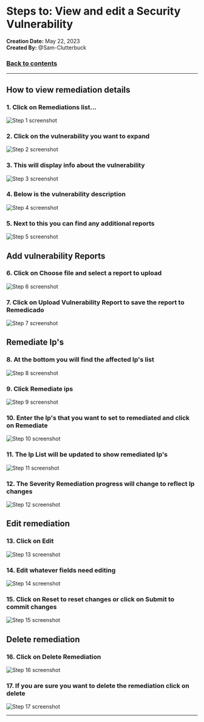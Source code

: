 # Steps to: View and edit a Security Vulnerability 

__Creation Date:__ May 22, 2023  
__Created By:__ @Sam-Clutterbuck    

### [Back to contents](webGUI_contents.md)

***


## How to view remediation details


### 1. Click on Remediations list…
![Step 1 screenshot](./images/Details_1.png)


### 2. Click on the vulnerability you want to expand
![Step 2 screenshot](./images/Details_2.png)


### 3. This will display info about the vulnerability
![Step 3 screenshot](./images/Details_3.png)


### 4. Below is the vulnerability description
![Step 4 screenshot](./images/Details_4.png)


### 5. Next to this you can find any additional reports
![Step 5 screenshot](./images/Details_5.png)

## Add vulnerability Reports

### 6. Click on Choose file and select a report to upload
![Step 6 screenshot](./images/Details_6.png)


### 7. Click on Upload Vulnerability Report to save the report to Remedicado
![Step 7 screenshot](./images/Details_7.png)

## Remediate Ip's

### 8. At the bottom you will find the affected Ip's list
![Step 8 screenshot](./images/Details_8.png)


### 9. Click Remediate ips
![Step 9 screenshot](./images/Details_9.png)


### 10. Enter the Ip's that you want to set to remediated and click on Remediate
![Step 10 screenshot](./images/Details_10.png)



### 11. The Ip List will be updated to show remediated Ip's
![Step 11 screenshot](./images/Details_11.png)


### 12. The Severity Remediation progress will change to reflect Ip changes
![Step 12 screenshot](./images/Details_12.png)

## Edit remediation

### 13. Click on Edit
![Step 13 screenshot](./images/Details_13.png)



### 14. Edit whatever fields need editing
![Step 14 screenshot](./images/Details_14.png)



### 15. Click on Reset to reset changes or click on Submit to commit changes
![Step 15 screenshot](./images/Details_15.png)

## Delete remediation

### 16. Click on Delete Remediation
![Step 16 screenshot](./images/Details_16.png)


### 17. If you are sure you want to delete the remediation click on delete 
![Step 17 screenshot](./images/Details_17.png)


***